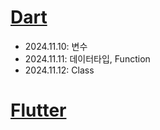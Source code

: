 # [Dart](./Dart.md)
- 2024.11.10: 변수
- 2024.11.11: 데이터타입, Function
- 2024.11.12: Class
# [Flutter](./Flutter.md)
